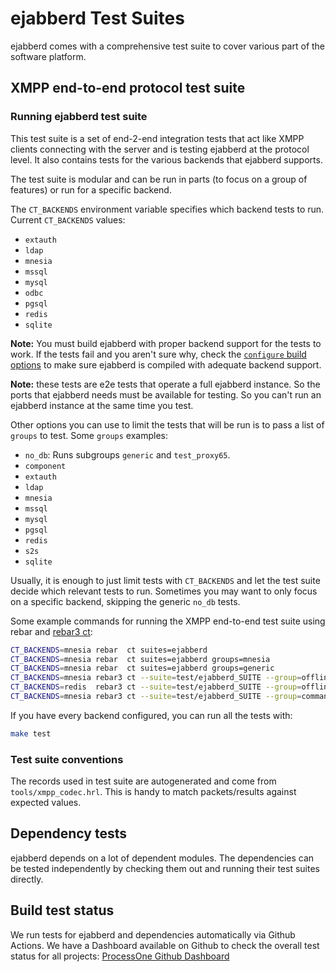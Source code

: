 # ejabberd Test Suites

ejabberd comes with a comprehensive test suite to cover various part of
the software platform.

## XMPP end-to-end protocol test suite

### Running ejabberd test suite

This test suite is a set of end-2-end integration tests that act like XMPP
clients connecting with the server and is testing ejabberd at the protocol
level.  It also contains tests for the various backends that ejabberd supports.

The test suite is modular and can be run in parts (to focus on a group
of features) or run for a specific backend.

The `CT_BACKENDS` environment variable specifies which backend tests to
run. Current `CT_BACKENDS` values:

- `extauth`
- `ldap`
- `mnesia`
- `mssql`
- `mysql`
- `odbc`
- `pgsql`
- `redis`
- `sqlite`

**Note:** You must build ejabberd with proper backend support for the tests to
work. If the tests fail and you aren't sure why, check the
[`configure` build options](../../admin/install/source.md#configure)
to make sure ejabberd is compiled with adequate backend support.

**Note:** these tests are e2e tests that operate a full ejabberd instance.  So
the ports that ejabberd needs must be available for testing.  So you can't run
an ejabberd instance at the same time you test.

Other options you can use to limit the tests that will be run is to pass a list
of `groups` to test. Some `groups` examples:

- `no_db`: Runs subgroups `generic` and `test_proxy65`.
- `component`
- `extauth`
- `ldap`
- `mnesia`
- `mssql`
- `mysql`
- `pgsql`
- `redis`
- `s2s`
- `sqlite`

Usually, it is enough to just limit tests with `CT_BACKENDS` and let the test
suite decide which relevant tests to run. Sometimes you may want to only focus
on a specific backend, skipping the generic `no_db` tests.

Some example commands for running the XMPP end-to-end test suite
using rebar and [rebar3 ct](https://rebar3.org/docs/testing/ct/):

``` sh
CT_BACKENDS=mnesia rebar  ct suites=ejabberd
CT_BACKENDS=mnesia rebar  ct suites=ejabberd groups=mnesia
CT_BACKENDS=mnesia rebar  ct suites=ejabberd groups=generic
CT_BACKENDS=mnesia rebar3 ct --suite=test/ejabberd_SUITE --group=offline_flex,offline_send_all
CT_BACKENDS=redis  rebar3 ct --suite=test/ejabberd_SUITE --group=offline_flex,offline_send_all
CT_BACKENDS=mnesia rebar3 ct --suite=test/ejabberd_SUITE --group=commands_single
```

If you have every backend configured, you can run all the tests with:

``` sh
make test
```

### Test suite conventions

The records used in test suite are autogenerated and come from
`tools/xmpp_codec.hrl`. This is handy to match packets/results against expected
values.

## Dependency tests

ejabberd depends on a lot of dependent modules. The dependencies can be tested
independently by checking them out and running their test suites directly.

## Build test status

We run tests for ejabberd and dependencies automatically via Github Actions. We
have a Dashboard available on Github to check the overall test status for all
projects: [ProcessOne Github Dashboard](https://processone.github.io/)
